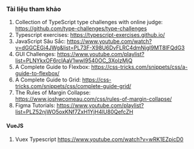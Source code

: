 ### Tài liệu tham khảo

1. Collection of TypeScript type challenges with online judge: https://github.com/type-challenges/type-challenges
2. Typescript exercises: https://typescript-exercises.github.io/
3. JavaScript Sâu Sắc: https://www.youtube.com/watch?v=dGGCEGi4JWg&list=PL73F-X98U6DvFLRC4dmNjgI9MT8IFQdG3
4. GUI Challenges: https://www.youtube.com/playlist?list=PLNYkxOF6rcIAaV1wwI9540OC_3XoIzMjQ
5. A Complete Guide to Flexbox: https://css-tricks.com/snippets/css/a-guide-to-flexbox/
6. A Complete Guide to Grid: https://css-tricks.com/snippets/css/complete-guide-grid/
7. The Rules of Margin Collapse: https://www.joshwcomeau.com/css/rules-of-margin-collapse/
8. Figma Tutorials: https://www.youtube.com/playlist?list=PLZ52njWO5oxKNf7ZxH1YjH4lU80QefcZH

#### VueJS

1. Vuex Typescript https://www.youtube.com/watch?v=wRK1EZpicD0
